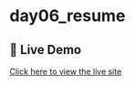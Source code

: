 # day06_resume


## 🚀 Live Demo

[Click here to view the live site](https://day06resume.netlify.app)